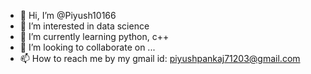 - 👋 Hi, I’m @Piyush10166
- 👀 I’m interested in data science
- 🌱 I’m currently learning python, c++
- 💞️ I’m looking to collaborate on ...
- 📫 How to reach me by my gmail id: piyushpankaj71203@gmail.com

<!---
Piyush10166/Piyush10166 is a ✨ special ✨ repository because its `README.md` (this file) appears on your GitHub profile.
You can click the Preview link to take a look at your changes.
--->
